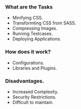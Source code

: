### What are the Tasks

* Minifying CSS.
* Transformting CSS from SASS.
* Compressing Images.
* Running Testcases.
* Deploying Applications.


### How does it work?

* Configurations.
* Libraries and Plugins.


### Disadvantages.

* Increased Complexity.
* Security Restrictions.
* Difficult to maintain.
